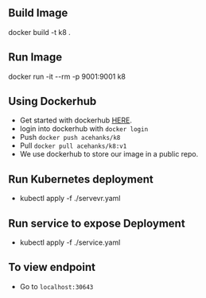 ## Build Image
docker build -t k8 .

## Run Image
docker run -it --rm -p 9001:9001 k8

## Using Dockerhub
- Get started with dockerhub [HERE](https://docs.docker.com/docker-hub/).  
- login into dockerhub with `docker login`  
- Push `docker push acehanks/k8`  
- Pull `docker pull acehanks/k8:v1`  
- We use dockerhub to store our image in a public repo.  

## Run Kubernetes deployment
- kubectl apply -f ./servevr.yaml 

## Run service to expose Deployment
- kubectl apply -f ./service.yaml

## To view endpoint
- Go to `localhost:30643`
